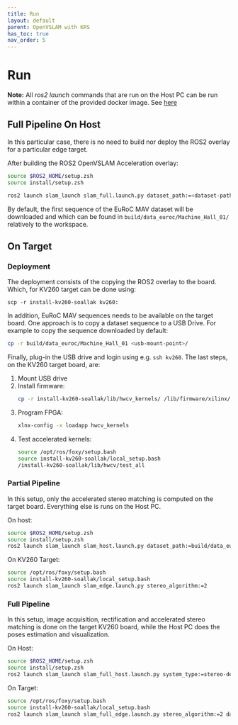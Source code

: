 ```yaml
---
title: Run
layout: default
parent: OpenVSLAM with KRS
has_toc: true
nav_order: 5
---
```


# Run

**Note:** All *ros2 launch* commands that are run on the Host PC can be run within a container of the provided docker image. See [here](/projects/krs_openvslam/build/#docker)

## Full Pipeline On Host

In this particular case, there is no need to build nor deploy the ROS2 overlay for a particular edge target. 

After building the ROS2 OpenVSLAM Acceleration overlay:

```bash
source $ROS2_HOME/setup.zsh 
source install/setup.zsh

ros2 launch slam_launch slam_full.launch.py dataset_path:=<dataset-path> dataset_period:=100 dataset_type:=euroc system_type:=stereo start_pangolin_viewer:=true start_rviz2:=true

```

By default, the first sequence of the EuRoC MAV dataset will be downloaded and which can be found in `build/data_euroc/Machine_Hall_01/` relatively to the workspace.


## On Target

### Deployment

The deployment consists of the copying the ROS2 overlay to the board. Which, for KV260 target can be done using: 
```
scp -r install-kv260-soallak kv260:
```

In addition, EuRoC MAV sequences needs to be available on the target board. One approach is to copy a dataset sequence to a USB Drive. For example to copy the sequence downloaded by default: 

```bash
cp -r build/data_euroc/Machine_Hall_01 <usb-mount-point>/
```

Finally, plug-in the USB drive and login using e.g. `ssh kv260`. The last steps, on the KV260 target board, are:
1. Mount USB drive
2. Install firmware:
    ```bash
    cp -r install-kv260-soallak/lib/hwcv_kernels/ /lib/firmware/xilinx/
    ```
3. Program FPGA:
    ```bash
    xlnx-config -x loadapp hwcv_kernels
    ```
4. Test accelerated kernels:
    ```bash
    source /opt/ros/foxy/setup.bash
    source install-kv260-soallak/local_setup.bash 
    /install-kv260-soallak/lib/hwcv/test_all
    ```

### Partial Pipeline

In this setup, only the accelerated stereo matching is computed on the target board. Everything else is runs on the Host PC.

On host:

```bash
source $ROS2_HOME/setup.zsh 
source install/setup.zsh
ros2 launch slam_launch slam_host.launch.py dataset_path:=build/data_euroc/Machine_Hall_01/ dataset_period:=500 dataset_type:=euroc start_rviz2:=true start_pangolin_viewer:=true
```

On KV260 Target:

```bash
source /opt/ros/foxy/setup.bash
source install-kv260-soallak/local_setup.bash 
ros2 launch slam_launch slam_edge.launch.py stereo_algorithm:=2
```

### Full Pipeline

In this setup, image acquisition, rectification and accelerated stereo matching is done on the target KV260 board, while the Host PC does the poses estimation and visualization.

On Host:

```bash
source $ROS2_HOME/setup.zsh 
source install/setup.zsh
ros2 launch slam_launch slam_full_host.launch.py system_type:=stereo-depth start_rviz2:=true start_pangolin_viewer:=true
```

On Target: 

```bash
source /opt/ros/foxy/setup.bash
source install-kv260-soallak/local_setup.bash 
ros2 launch slam_launch slam_full_edge.launch.py stereo_algorithm:=2 dataset_path:=<dataset-path> dataset_period:=200 dataset_type:=euroc
```